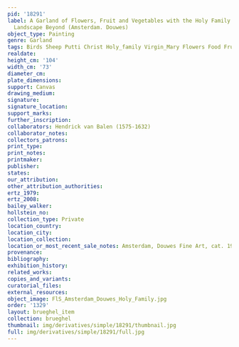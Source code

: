 ```yaml
---
pid: '18291'
label: A Garland of Flowers, Fruit and Vegetables with the Holy Family in a River
  Landscape Beyond (Amsterdam. Douwes)
object_type: Painting
genre: Garland
tags: Birds Sheep Putti Christ Holy_family Virgin_Mary Flowers Food Fruit Garland
realdate: 
height_cm: '104'
width_cm: '73'
diameter_cm: 
plate_dimensions: 
support: Canvas
drawing_medium: 
signature: 
signature_location: 
support_marks: 
further_inscription: 
collaborators: Hendrick van Balen (1575-1632)
collaborator_notes: 
collectors_patrons: 
print_type: 
print_notes: 
printmaker: 
publisher: 
states: 
our_attribution: 
other_attribution_authorities: 
ertz_1979: 
ertz_2008: 
bailey_walker: 
hollstein_no: 
collection_type: Private
location_country: 
location_city: 
location_collection: 
location_or_most_recent_sale_notes: Amsterdam, Douwes Fine Art, cat. 1983
provenance: 
bibliography: 
exhibition_history: 
related_works: 
copies_and_variants: 
curatorial_files: 
external_resources: 
object_image: FlS_Amsterdam_Douwes_Holy_Family.jpg
order: '1329'
layout: brueghel_item
collection: brueghel
thumbnail: img/derivatives/simple/18291/thumbnail.jpg
full: img/derivatives/simple/18291/full.jpg
---
```

